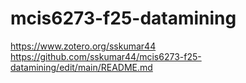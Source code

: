 # mcis6273-f25-datamining
https://www.zotero.org/sskumar44
https://github.com/sskumar44/mcis6273-f25-datamining/edit/main/README.md

